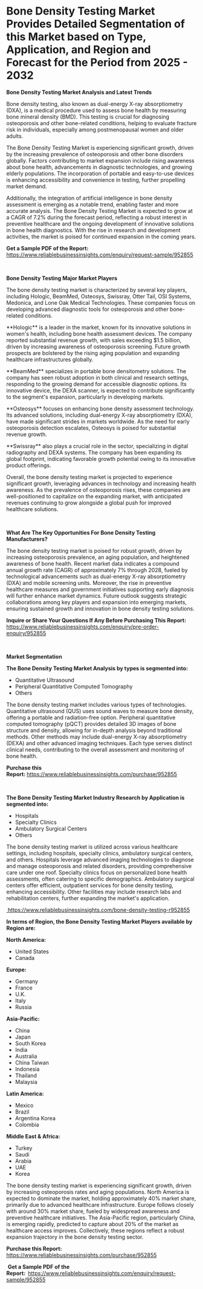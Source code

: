 <p><h1>Bone Density Testing Market Provides Detailed Segmentation of this Market based on Type, Application, and Region and Forecast for the Period from 2025 - 2032</h1></p><p><strong>Bone Density Testing Market Analysis and Latest Trends</strong></p>
<p><p>Bone density testing, also known as dual-energy X-ray absorptiometry (DXA), is a medical procedure used to assess bone health by measuring bone mineral density (BMD). This testing is crucial for diagnosing osteoporosis and other bone-related conditions, helping to evaluate fracture risk in individuals, especially among postmenopausal women and older adults. </p><p>The Bone Density Testing Market is experiencing significant growth, driven by the increasing prevalence of osteoporosis and other bone disorders globally. Factors contributing to market expansion include rising awareness about bone health, advancements in diagnostic technologies, and growing elderly populations. The incorporation of portable and easy-to-use devices is enhancing accessibility and convenience in testing, further propelling market demand. </p><p>Additionally, the integration of artificial intelligence in bone density assessment is emerging as a notable trend, enabling faster and more accurate analysis. The Bone Density Testing Market is expected to grow at a CAGR of 7.2% during the forecast period, reflecting a robust interest in preventive healthcare and the ongoing development of innovative solutions in bone health diagnostics. With the rise in research and development activities, the market is poised for continued expansion in the coming years.</p></p>
<p><strong>Get a Sample PDF of the Report:&nbsp;</strong> <a href="https://www.reliablebusinessinsights.com/enquiry/request-sample/952855?utm_campaign=2190&utm_medium=2&utm_source=Github&utm_content=ia&utm_term=18042025&utm_id=bone-density-testing">https://www.reliablebusinessinsights.com/enquiry/request-sample/952855</a></p>
<p>&nbsp;</p>
<p><strong>Bone Density Testing Major Market Players</strong></p>
<p><p>The bone density testing market is characterized by several key players, including Hologic, BeamMed, Osteosys, Swissray, Otter Tail, OSI Systems, Medonica, and Lone Oak Medical Technologies. These companies focus on developing advanced diagnostic tools for osteoporosis and other bone-related conditions.</p><p>**Hologic** is a leader in the market, known for its innovative solutions in women's health, including bone health assessment devices. The company reported substantial revenue growth, with sales exceeding $1.5 billion, driven by increasing awareness of osteoporosis screening. Future growth prospects are bolstered by the rising aging population and expanding healthcare infrastructures globally.</p><p>**BeamMed** specializes in portable bone densitometry solutions. The company has seen robust adoption in both clinical and research settings, responding to the growing demand for accessible diagnostic options. Its innovative device, the DEXA scanner, is expected to contribute significantly to the segment's expansion, particularly in developing markets.</p><p>**Osteosys** focuses on enhancing bone density assessment technology. Its advanced solutions, including dual-energy X-ray absorptiometry (DXA), have made significant strides in markets worldwide. As the need for early osteoporosis detection escalates, Osteosys is poised for substantial revenue growth.</p><p>**Swissray** also plays a crucial role in the sector, specializing in digital radiography and DEXA systems. The company has been expanding its global footprint, indicating favorable growth potential owing to its innovative product offerings.</p><p>Overall, the bone density testing market is projected to experience significant growth, leveraging advances in technology and increasing health awareness. As the prevalence of osteoporosis rises, these companies are well-positioned to capitalize on the expanding market, with anticipated revenues continuing to grow alongside a global push for improved healthcare solutions.</p></p>
<p>&nbsp;</p>
<p><strong>What Are The Key Opportunities For Bone Density Testing Manufacturers?</strong></p>
<p><p>The bone density testing market is poised for robust growth, driven by increasing osteoporosis prevalence, an aging population, and heightened awareness of bone health. Recent market data indicates a compound annual growth rate (CAGR) of approximately 7% through 2028, fueled by technological advancements such as dual-energy X-ray absorptiometry (DXA) and mobile screening units. Moreover, the rise in preventive healthcare measures and government initiatives supporting early diagnosis will further enhance market dynamics. Future outlook suggests strategic collaborations among key players and expansion into emerging markets, ensuring sustained growth and innovation in bone density testing solutions.</p></p>
<p><strong>Inquire or Share Your Questions If Any Before Purchasing This Report:</strong> <a href="https://www.reliablebusinessinsights.com/enquiry/pre-order-enquiry/952855?utm_campaign=2190&utm_medium=2&utm_source=Github&utm_content=ia&utm_term=18042025&utm_id=bone-density-testing">https://www.reliablebusinessinsights.com/enquiry/pre-order-enquiry/952855</a></p>
<p>&nbsp;</p>
<p><strong>Market Segmentation</strong></p>
<p><strong>The Bone Density Testing Market Analysis by types is segmented into:</strong></p>
<p><ul><li>Quantitative Ultrasound</li><li>Peripheral Quantitative Computed Tomography</li><li>Others</li></ul></p>
<p><p>The bone density testing market includes various types of technologies. Quantitative ultrasound (QUS) uses sound waves to measure bone density, offering a portable and radiation-free option. Peripheral quantitative computed tomography (pQCT) provides detailed 3D images of bone structure and density, allowing for in-depth analysis beyond traditional methods. Other methods may include dual-energy X-ray absorptiometry (DEXA) and other advanced imaging techniques. Each type serves distinct clinical needs, contributing to the overall assessment and monitoring of bone health.</p></p>
<p><strong>Purchase this Report:&nbsp;</strong><a href="https://www.reliablebusinessinsights.com/purchase/952855?utm_campaign=2190&utm_medium=2&utm_source=Github&utm_content=ia&utm_term=18042025&utm_id=bone-density-testing">https://www.reliablebusinessinsights.com/purchase/952855</a></p>
<p>&nbsp;</p>
<p><strong>The Bone Density Testing Market Industry Research by Application is segmented into:</strong></p>
<p><ul><li>Hospitals</li><li>Specialty Clinics</li><li>Ambulatory Surgical Centers</li><li>Others</li></ul></p>
<p><p>The bone density testing market is utilized across various healthcare settings, including hospitals, specialty clinics, ambulatory surgical centers, and others. Hospitals leverage advanced imaging technologies to diagnose and manage osteoporosis and related disorders, providing comprehensive care under one roof. Specialty clinics focus on personalized bone health assessments, often catering to specific demographics. Ambulatory surgical centers offer efficient, outpatient services for bone density testing, enhancing accessibility. Other facilities may include research labs and rehabilitation centers, further expanding the market's application.</p></p>
<p><a href="https://www.reliablebusinessinsights.com/bone-density-testing-r952855?utm_campaign=2190&utm_medium=2&utm_source=Github&utm_content=ia&utm_term=18042025&utm_id=bone-density-testing">&nbsp;https://www.reliablebusinessinsights.com/bone-density-testing-r952855</a></p>
<p><strong>In terms of Region, the Bone Density Testing Market Players available by Region are:</strong></p>
<p>
    <p> <strong> North America: </strong>
        <ul>
            <li>United States</li>
            <li>Canada</li>
        </ul>
        </p> 
    <p> <strong> Europe: </strong>
        <ul>
            <li>Germany</li>
            <li>France</li>
            <li>U.K.</li>
            <li>Italy</li>
            <li>Russia</li>
        </ul>
        </p> 
    <p> <strong> Asia-Pacific: </strong>
        <ul>
            <li>China</li>
            <li>Japan</li>
            <li>South Korea</li>
            <li>India</li>
            <li>Australia</li>
            <li>China Taiwan</li>
            <li>Indonesia</li>
            <li>Thailand</li>
            <li>Malaysia</li>
        </ul>
        </p> 
    <p> <strong> Latin America: </strong>
        <ul>
            <li>Mexico</li>
            <li>Brazil</li>
            <li>Argentina Korea</li>
            <li>Colombia</li>
        </ul>
        </p> 
    <p> <strong> Middle East & Africa: </strong>
        <ul>
            <li>Turkey</li>
            <li>Saudi</li>
            <li>Arabia</li>
            <li>UAE</li>
            <li>Korea</li>
        </ul>
    </p>
    </p>
<p><p>The bone density testing market is experiencing significant growth, driven by increasing osteoporosis rates and aging populations. North America is expected to dominate the market, holding approximately 40% market share, primarily due to advanced healthcare infrastructure. Europe follows closely with around 30% market share, fueled by widespread awareness and preventive healthcare initiatives. The Asia-Pacific region, particularly China, is emerging rapidly, predicted to capture about 20% of the market as healthcare access improves. Collectively, these regions reflect a robust expansion trajectory in the bone density testing sector.</p></p>
<p><strong>Purchase this Report: </strong><a href="https://www.reliablebusinessinsights.com/purchase/952855?utm_campaign=2190&utm_medium=2&utm_source=Github&utm_content=ia&utm_term=18042025&utm_id=bone-density-testing">https://www.reliablebusinessinsights.com/purchase/952855</a></p>
<p>&nbsp;<strong>Get a Sample PDF of the Report:&nbsp;&nbsp;</strong><a href="https://www.reliablebusinessinsights.com/enquiry/request-sample/952855?utm_campaign=2190&utm_medium=2&utm_source=Github&utm_content=ia&utm_term=18042025&utm_id=bone-density-testing">https://www.reliablebusinessinsights.com/enquiry/request-sample/952855</a></p>
<p><strong></strong></p>
<p><p></p><p></p><p></p></p>